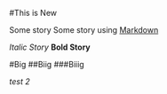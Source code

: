 #This is New

Some story
Some story using [Markdown](/wiki/Markdown)

*Italic Story*
**Bold Story**

#Big
##Biig
###Biiig

_test 2_